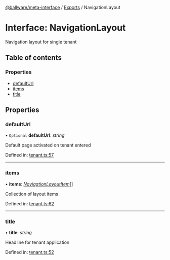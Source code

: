 [@ballware/meta-interface](../README.md) / [Exports](../modules.md) / NavigationLayout

# Interface: NavigationLayout

Navigation layout for single tenant

## Table of contents

### Properties

- [defaultUrl](navigationlayout.md#defaulturl)
- [items](navigationlayout.md#items)
- [title](navigationlayout.md#title)

## Properties

### defaultUrl

• `Optional` **defaultUrl**: *string*

Default page activated on tenant entered

Defined in: [tenant.ts:57](https://github.com/ballware/ballware-client/blob/c28ad0b/packages/meta-interface/src/tenant.ts#L57)

___

### items

• **items**: [*NavigationLayoutItem*](navigationlayoutitem.md)[]

Collection of layout items

Defined in: [tenant.ts:62](https://github.com/ballware/ballware-client/blob/c28ad0b/packages/meta-interface/src/tenant.ts#L62)

___

### title

• **title**: *string*

Headline for tenant application

Defined in: [tenant.ts:52](https://github.com/ballware/ballware-client/blob/c28ad0b/packages/meta-interface/src/tenant.ts#L52)
